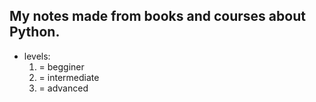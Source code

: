 ## My notes made from books and courses about Python.
- levels:
  1. = begginer
  2. = intermediate
  3. = advanced
  
